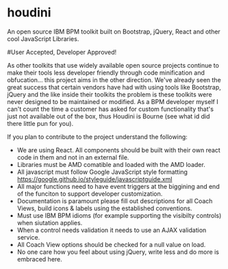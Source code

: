# houdini
An open source IBM BPM toolkit built on Bootstrap, jQuery, React and other cool JavaScript Libraries.

#User Accepted, Developer Approved!

As other toolkits that use widely available open source projects continue to make their tools less developer friendly through code minification and obfucation... this project aims in the other direction.  We've already seen the great success that certain vendors have had with using tools like Bootstrap, jQuery and the like inside their toolkits the problem is these toolkits were never designed to be maintained or modified.  As a BPM developer myself I can't count the time a customer has asked for custom functionality that's just not available out of the box, thus Houdini is Bourne (see what id did there little pun for you).  

If you plan to contribute to the project understand the following:
- We are using React. All components should be built with their own react code in them and not in an external file.
- Libraries must be AMD comatible and loaded with the AMD loader.
- All javascript must follow Google JavaScript style formatting https://google.github.io/styleguide/javascriptguide.xml
- All major functions need to have event triggers at the biggining and end of the funciton to support developer customization.  
- Documentation is paramount please fill out descriptions for all Coach Views, build icons & labels using the established conventions.
- Must use IBM BPM idioms (for example supporting the visibilty controls) when siutation applies.
- When a control needs validation it needs to use an AJAX validation service.
- All Coach View options should be checked for a null value on load.
- No one care how you feel about using jQuery, write less and do more is embraced here.

